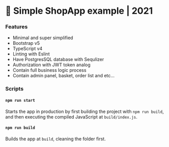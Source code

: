 # 🧰 Simple ShopApp example | 2021

### Features

- Minimal and super simplified
- Bootstrap v5
- TypeScript v4
- Linting with Eslint
- Have PostgresSQL database with Sequlizer 
- Authorization with JWT token analog
- Contain full business logic process
- Contain admin panel, basket, order list and etc...

### Scripts

#### `npm run start`

Starts the app in production by first building the project with `npm run build`, and then executing the compiled JavaScript at `build/index.js`.

#### `npm run build`

Builds the app at `build`, cleaning the folder first.

